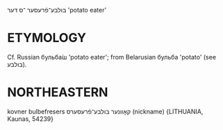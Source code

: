 בולבע־פֿרעסער
־ס
דער
'potato eater'

ETYMOLOGY
===========
Cf. Russian бульба́ш 'potato eater'; from Belarusian бульба 'potato' (see בולבע).

NORTHEASTERN
==============

kovner bulbefresers קאָוונער בולבע־פֿרעסערס (nickname) {LITHUANIA, Kaunas, 54239}